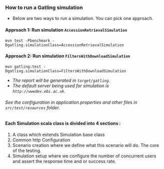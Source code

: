 ### How to run a Gatling simulation
  - Below are two ways to run a simulation. You can pick one approach.
#### Approach 1: Run simulation `AccessionRetrievalSimulation`
```
mvn test -Pbenchmark -Dgatling.simulationClass=AccessionRetrievalSimulation
```
#### Approach 2: Run simulation `FiltersWithDownloadSimulation`
```
mvn gatling:test -Dgatling.simulationClass=FiltersWithDownloadSimulation
```
- *The report will be generated in `target/gatling`.*
- *The default server being used for simulation is `http://wwwdev.ebi.ac.uk`.*

###### See the configuration in application.properties and other files in `src/test/resources` folder.

#### Each Simulation scala class is divided into 4 sections :
1. A class which extends Simulation base class
2. Common http Configuration
3. Scenario creation where we define what this scenario will do. The core of the testing.
4. Simulation setup where we configure the number of concurrent users and assert the response time and or success rate.

